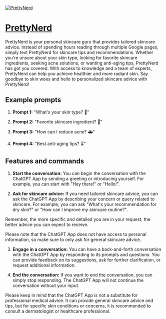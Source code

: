 [![PrettyNerd](https://files.oaiusercontent.com/file-fxqlwl1CGzahlVLZDnkPGd7u?se=2123-10-20T05%3A55%3A12Z&sp=r&sv=2021-08-06&sr=b&rscc=max-age%3D31536000%2C%20immutable&rscd=attachment%3B%20filename%3DScreenshot%25202023-11-13%2520at%25208.30.19%25E2%2580%25AFAM.png&sig=q4X2geV2eyS3zPp3uWD2SPp7Ibd0jBMzkCNsU1rBXlw%3D)](https://chat.openai.com/g/g-hpiBmMm0T-prettynerd)

# [PrettyNerd](https://chat.openai.com/g/g-hpiBmMm0T-prettynerd)

PrettyNerd is your personal skincare guru that provides tailored skincare advice. Instead of spending hours reading through multiple Google pages, simply text PrettyNerd for skincare tips and recommendations. Whether you're unsure about your skin type, looking for favorite skincare ingredients, seeking acne solutions, or wanting anti-aging tips, PrettyNerd has got you covered. With access to knowledge and a team of experts, PrettyNerd can help you achieve healthier and more radiant skin. Say goodbye to skin woes and hello to personalized skincare advice with PrettyNerd!

## Example prompts

1. **Prompt 1:** "What's your skin type? 🤔"

2. **Prompt 2:** "Favorite skincare ingredient? 🌱"

3. **Prompt 3:** "How can I reduce acne? 🚑"

4. **Prompt 4:** "Best anti-aging tips? ⏳"

## Features and commands

1. **Start the conversation:** You can begin the conversation with the ChatGPT App by sending a greeting or introducing yourself. For example, you can start with "Hey there!" or "Hello!".

2. **Ask for skincare advice:** If you need tailored skincare advice, you can ask the ChatGPT App by describing your concern or query related to skincare. For example, you can ask "What's your recommendation for dry skin?" or "How can I improve my skincare routine?".

Remember, the more specific and detailed you are in your request, the better advice you can expect to receive.

Please note that the ChatGPT App does not have access to personal information, so make sure to only ask for general skincare advice.

3. **Engage in a conversation:** You can have a back-and-forth conversation with the ChatGPT App by responding to its prompts and questions. You can provide feedback on its suggestions, ask for further clarification, or request additional information.

4. **End the conversation:** If you want to end the conversation, you can simply stop responding. The ChatGPT App will not continue the conversation without your input.

Please keep in mind that the ChatGPT App is not a substitute for professional medical advice. It can provide general skincare advice and tips, but for specific skin conditions or concerns, it is recommended to consult a dermatologist or healthcare professional.
